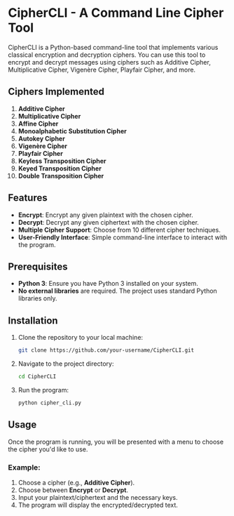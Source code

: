 # CipherCLI - A Command Line Cipher Tool

CipherCLI is a Python-based command-line tool that implements various classical encryption and decryption ciphers. You can use this tool to encrypt and decrypt messages using ciphers such as Additive Cipher, Multiplicative Cipher, Vigenère Cipher, Playfair Cipher, and more.

## Ciphers Implemented
1. **Additive Cipher**
2. **Multiplicative Cipher**
3. **Affine Cipher**
4. **Monoalphabetic Substitution Cipher**
5. **Autokey Cipher**
6. **Vigenère Cipher**
7. **Playfair Cipher**
8. **Keyless Transposition Cipher**
9. **Keyed Transposition Cipher**
10. **Double Transposition Cipher**

## Features
- **Encrypt**: Encrypt any given plaintext with the chosen cipher.
- **Decrypt**: Decrypt any given ciphertext with the chosen cipher.
- **Multiple Cipher Support**: Choose from 10 different cipher techniques.
- **User-Friendly Interface**: Simple command-line interface to interact with the program.

## Prerequisites
- **Python 3**: Ensure you have Python 3 installed on your system.
- **No external libraries** are required. The project uses standard Python libraries only.

## Installation
1. Clone the repository to your local machine:
   ```bash
   git clone https://github.com/your-username/CipherCLI.git
   ```
2. Navigate to the project directory:
   ```bash
   cd CipherCLI
   ```
3. Run the program:
   ```bash
   python cipher_cli.py
   ```

## Usage
Once the program is running, you will be presented with a menu to choose the cipher you'd like to use.

### Example:
1. Choose a cipher (e.g., **Additive Cipher**).
2. Choose between **Encrypt** or **Decrypt**.
3. Input your plaintext/ciphertext and the necessary keys.
4. The program will display the encrypted/decrypted text.

